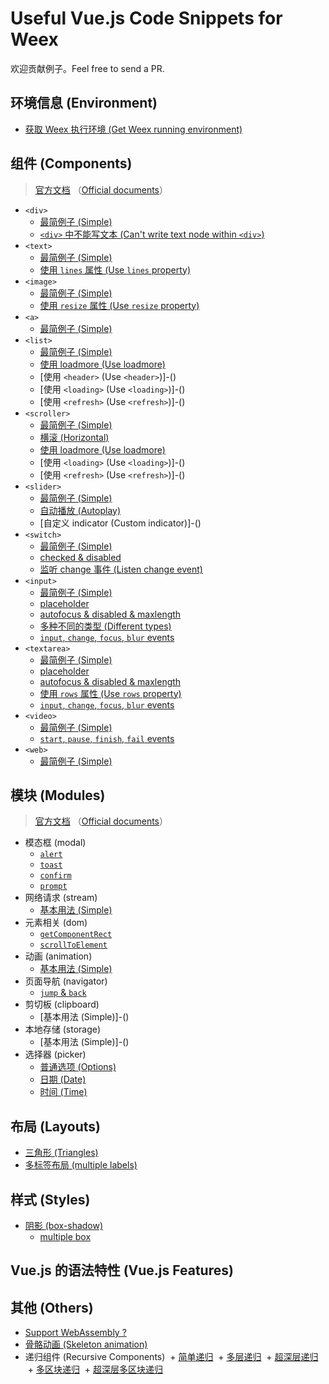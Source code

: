 # Useful Vue.js Code Snippets for Weex

欢迎贡献例子。Feel free to send a PR.

## 环境信息 (Environment)

+ [获取 Weex 执行环境 (Get Weex running environment)](http://dotwe.org/weex/8c2fb817f19d9837a4f773e163d9cc45)

## 组件 (Components)

> [官方文档](http://weex.apache.org/cn/references/components/index.html) （[Official documents](http://weex.apache.org/references/components/index.html)）

+ `<div>`
  + [最简例子 (Simple)](http://dotwe.org/vue/0d82873994de7626b853cb0a97b7431d)
  + [`<div>` 中不能写文本 (Can't write text node within `<div>`)](http://dotwe.org/vue/ac2349905fa09fd6ba3148ab64f428dc)
+ `<text>`
  + [最简例子 (Simple)](http://dotwe.org/vue/c72256d520c9303c348f3ce1c7daf246)
  + [使用 `lines` 属性 (Use `lines` property)](http://dotwe.org/vue/17925761ce71f04f55b2cbd11b715565)
+ `<image>`
  + [最简例子 (Simple)](http://dotwe.org/vue/41b0009dacffba0198f5ac535448bec1)
  + [使用 `resize` 属性 (Use `resize` property)](http://dotwe.org/vue/67686fd2546e41683eb8eee01640aae3)
+ `<a>`
  + [最简例子 (Simple)](http://dotwe.org/vue/a6a6ab6d3807349daae32138585d7153)
+ `<list>`
  + [最简例子 (Simple)](http://dotwe.org/vue/bef3519b9a00f94a0fc4a127e9b43405)
  + [使用 loadmore (Use loadmore)](http://dotwe.org/vue/6f340bb6f5dc19d53b7ce26cfc420787)
  + [使用 `<header>` (Use `<header>`)]-()
  + [使用 `<loading>` (Use `<loading>`)]-()
  + [使用 `<refresh>` (Use `<refresh>`)]-()
+ `<scroller>`
  + [最简例子 (Simple)](http://dotwe.org/vue/563b9cf57ec3463592c5590abcd259fc)
  + [横滚 (Horizontal)](http://dotwe.org/vue/c93cededd4ae439c5d4d6892c113af72)
  + [使用 loadmore (Use loadmore)](http://dotwe.org/vue/3c61f3d1e4c6b62f4bbddce65a1ffe72)
  + [使用 `<loading>` (Use `<loading>`)]-()
  + [使用 `<refresh>` (Use `<refresh>`)]-()
+ `<slider>`
  + [最简例子 (Simple)](http://dotwe.org/vue/90975eafba77caee11521ff94b4a51e3)
  + [自动播放 (Autoplay)](http://dotwe.org/vue/8964d77f68a3d0eb170cb88751d9add7)
  + [自定义 indicator (Custom indicator)]-()
+ `<switch>`
  + [最简例子 (Simple)](http://dotwe.org/vue/d12f3515d1ee577d4c11dd0c9a15485b)
  + [checked & disabled](http://dotwe.org/vue/f7903c8299789ed1367cfd661c3e8d02)
  + [监听 change 事件 (Listen change event)](http://dotwe.org/vue/4003f58f12defd80c5a3866bb783227f)
+ `<input>`
  + [最简例子 (Simple)](http://dotwe.org/vue/6a9b794e2b9485c88ff8c3704df6aa3c)
  + [placeholder](http://dotwe.org/vue/be40c1ca9c5218efd17ed665500cde03)
  + [autofocus & disabled & maxlength](http://dotwe.org/vue/2231a60892fb13a9d5284fce028e343e)
  + [多种不同的类型 (Different types)](http://dotwe.org/vue/5526f23be29212c109a4aab0ab82b59f)
  + [`input`, `change`, `focus`, `blur` events](http://dotwe.org/vue/bb84e9930a84e64e0f126a6fcc112a66)
+ `<textarea>`
  + [最简例子 (Simple)](http://dotwe.org/vue/6b704d89f2195f00806f31c767e8c7aa)
  + [placeholder](http://dotwe.org/vue/161db9198a0af29fb3092207ea94cd52)
  + [autofocus & disabled & maxlength](http://dotwe.org/vue/f8294778a6ac7081e93fdf388431a42c)
  + [使用 `rows` 属性 (Use `rows` property)](http://dotwe.org/vue/177bae11b1e469fbe099facd2da8708b)
  + [`input`, `change`, `focus`, `blur` events](http://dotwe.org/vue/1ebd061d17c44ba5b1239fecb640cb51)
+ `<video>`
  + [最简例子 (Simple)](http://dotwe.org/vue/2c8df693bf2b8a50669a2c5d9618e6b4)
  + [`start`, `pause`, `finish`, `fail` events](http://dotwe.org/vue/2246907a52dc3b48e281f7d5ea4bc816)
+ `<web>`
  + [最简例子 (Simple)](http://dotwe.org/vue/d5754bc4b7d5cba92ae7e75a776a7eba)

## 模块 (Modules)

> [官方文档](http://weex.apache.org/cn/references/modules/index.html) （[Official documents](http://weex.apache.org/references/modules/index.html)）

+ 模态框 (modal)
  + [`alert`](http://dotwe.org/vue/5bd7a4c9ae3958ddc41749696be7be16)
  + [`toast`](http://dotwe.org/vue/168178602437c108eb9011e6e5a36110)
  + [`confirm`](http://dotwe.org/vue/1c523d5b277b3881d4e29deef960248a)
  + [`prompt`](http://dotwe.org/vue/dfb3a27df6831d0a15f7bf39c578b2b2)
+ 网络请求 (stream)
  + [基本用法 (Simple)](http://dotwe.org/vue/fe759defe8a60654633d3453d3dfde48)
+ 元素相关 (dom)
  + [`getComponentRect`](http://dotwe.org/vue/9dfef337f96127a121f199f4d389c654)
  + [`scrollToElement`](http://dotwe.org/vue/d44685798cc62b7a627982908c10ba64)
+ 动画 (animation)
  + [基本用法 (Simple)](http://dotwe.org/vue/c874958a49e10706aa8aea6c63030ff1)
+ 页面导航 (navigator)
  + [`jump` & `back`](http://dotwe.org/vue/89ea5081fef08a600b75752c19fa52cf)
+ 剪切板 (clipboard)
  + [基本用法 (Simple)]-()
+ 本地存储 (storage)
  + [基本用法 (Simple)]-()
+ 选择器 (picker)
  + [普通选项 (Options)](http://dotwe.org/vue/2b41249916567fcecc6b1d6281232cd6)
  + [日期 (Date)](http://dotwe.org/vue/8c4f40accafb8ae6365a2e6619580e5a)
  + [时间 (Time)](http://dotwe.org/vue/0e4aa7590610829e78a9420c1618314e)

## 布局 (Layouts)

+ [三角形 (Triangles)](http://dotwe.org/vue/1055f6f9250b197c9ed3fffbd1ae2b89)
+ [多标签布局 (multiple labels)](http://dotwe.org/vue/f640a056edab078d23d019a981eaaae0)

## 样式 (Styles)

+ [阴影 (box-shadow)](http://dotwe.org/vue/e40ee07bcd8769298c084112721a0259)
  + [multiple box](http://dotwe.org/vue/004c0766819977c6cc2bf8592ed3bb32)

## Vue.js 的语法特性 (Vue.js Features)

## 其他 (Others)

+ [Support WebAssembly ?](http://dotwe.org/vue/dc146caf0acc08c471a155d2e3d27444)
+ [骨骼动画 (Skeleton animation)](http://dotwe.org/weex/133a36671d6651c91de274df02ed2b89)
+ 递归组件 (Recursive Components)
  + [简单递归](http://dotwe.org/vue/446c165907a5ae9edfab508c5063b722)
  + [多层递归](http://dotwe.org/vue/9ab8cd715a13abde74a46ef0b54e977f)
  + [超深层递归](http://dotwe.org/vue/37b2d7752b9fe67bf7f6e7accec3ec27)
  + [多区块递归](http://dotwe.org/vue/4c5704c574a61c0a99785e35fcab9acd)
  + [超深层多区块递归](http://dotwe.org/vue/f6cd92249532a279f01dcfe6cac173b5)
